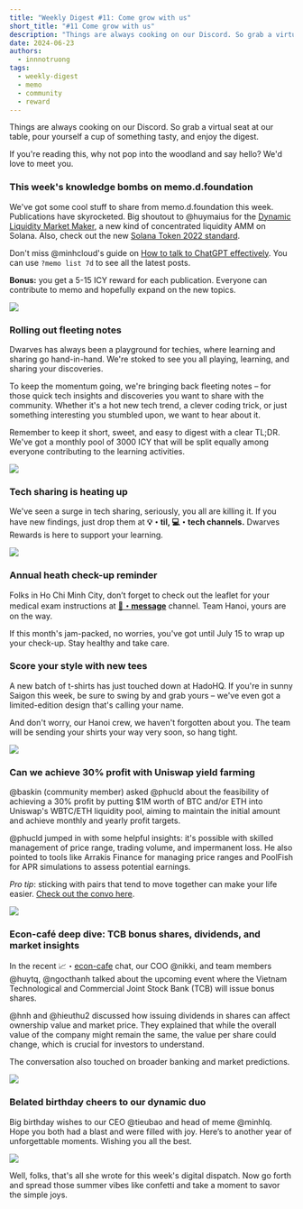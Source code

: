 ```yaml
---
title: "Weekly Digest #11: Come grow with us"
short_title: "#11 Come grow with us"
description: "Things are always cooking on our Discord. So grab a virtual seat at our table, pour yourself a cup of something tasty, and read the digest. If you're reading this, why not pop into the woodland and say hello? We'd love to meet you."
date: 2024-06-23
authors:
  - innnotruong
tags:
  - weekly-digest
  - memo
  - community
  - reward
---
```


Things are always cooking on our Discord. So grab a virtual seat at our table, pour yourself a cup of something tasty, and enjoy the digest.

If you're reading this, why not pop into the woodland and say hello? We'd love to meet you.

### This week's knowledge bombs on memo.d.foundation

We've got some cool stuff to share from memo.d.foundation this week. Publications have skyrocketed. Big shoutout to @huymaius for the [Dynamic Liquidity Market Maker](https://memo.d.foundation/playground/01_literature/dynamic-liquidity-market-a-new-form-of-concentrated-liquidity-amm-on-solana/), a new kind of concentrated liquidity AMM on Solana. Also, check out the new [Solana Token 2022 standard](https://memo.d.foundation/playground/01_literature/introduce-to-solana-token-2022-new-standard-to-create-a-token-in-solana/).

Don't miss @minhcloud's guide on [How to talk to ChatGPT effectively](https://memo.d.foundation/playground/00_fleeting/how-to-talk-to-chatgpt-effectively/). You can use `?memo list 7d` to see all the latest posts.

**Bonus:** you get a 5-15 ICY reward for each publication. Everyone can contribute to memo and hopefully expand on the new topics.

![](assets/11-come-grow-with-us-memo-publication.png)

### Rolling out fleeting notes

Dwarves has always been a playground for techies, where learning and sharing go hand-in-hand. We're stoked to see you all playing, learning, and sharing your discoveries.

To keep the momentum going, we're bringing back fleeting notes – for those quick tech insights and discoveries you want to share with the community. Whether it's a hot new tech trend, a clever coding trick, or just something interesting you stumbled upon, we want to hear about it.

Remember to keep it short, sweet, and easy to digest with a clear TL;DR. We've got a monthly pool of 3000 ICY that will be split equally among everyone contributing to the learning activities.

![](assets/11-come-grow-with-us-fleeting-note.png)

### Tech sharing is heating up

We've seen a surge in tech sharing, seriously, you all are killing it. If you have new findings, just drop them at **💡・til, 💻・tech channels.** Dwarves Rewards is here to support your learning.

![](assets/11-come-grow-with-us-reading.png)

### Annual heath check-up reminder

Folks in Ho Chi Minh City, don’t forget to check out the leaflet for your medical exam instructions at [**📌・message**](https://discord.com/channels/462663954813157376/1249591418746306570/1252160647983005706) channel. Team Hanoi, yours are on the way.

If this month's jam-packed, no worries, you've got until July 15 to wrap up your check-up. Stay healthy and take care.

### Score your style with new tees

A new batch of t-shirts has just touched down at HadoHQ. If you're in sunny Saigon this week, be sure to swing by and grab yours – we've even got a limited-edition design that's calling your name.

And don't worry, our Hanoi crew, we haven't forgotten about you. The team will be sending your shirts your way very soon, so hang tight.

![](assets/11-come-grow-with-us-tshirt.png)

### Can we achieve 30% profit with Uniswap yield farming

@baskin (community member) asked @phucld about the feasibility of achieving a 30% profit by putting $1M worth of BTC and/or ETH into Uniswap's WBTC/ETH liquidity pool, aiming to maintain the initial amount and achieve monthly and yearly profit targets.

@phucld jumped in with some helpful insights: it's possible with skilled management of price range, trading volume, and impermanent loss. He also pointed to tools like Arrakis Finance for managing price ranges and PoolFish for APR simulations to assess potential earnings.

_Pro tip_: sticking with pairs that tend to move together can make your life easier. [Check out the convo here](https://discord.com/channels/462663954813157376/1216788839880724562/1251504848583655515).

![](assets/11-come-grow-with-uniswap.png)

### Econ-café deep dive: TCB bonus shares, dividends, and market insights

In the recent 📈・[econ-cafe](https://discord.com/channels/462663954813157376/1216788839880724562/1252821854670946345) chat, our COO @nikki, and team members @huytq, @ngocthanh talked about the upcoming event where the Vietnam Technological and Commercial Joint Stock Bank (TCB) will issue bonus shares.

@hnh and @hieuthu2 discussed how issuing dividends in shares can affect ownership value and market price. They explained that while the overall value of the company might remain the same, the value per share could change, which is crucial for investors to understand.

The conversation also touched on broader banking and market predictions.

![](assets/11-come-grow-with-us-econ-cafe.png)

### Belated birthday cheers to our dynamic duo

Big birthday wishes to our CEO @tieubao and head of meme @minhlq. Hope you both had a blast and were filled with joy. Here’s to another year of unforgettable moments. Wishing you all the best.

![](assets/11-come-grow-with-us-birthday.png)

Well, folks, that's all she wrote for this week's digital dispatch. Now go forth and spread those summer vibes like confetti and take a moment to savor the simple joys.
